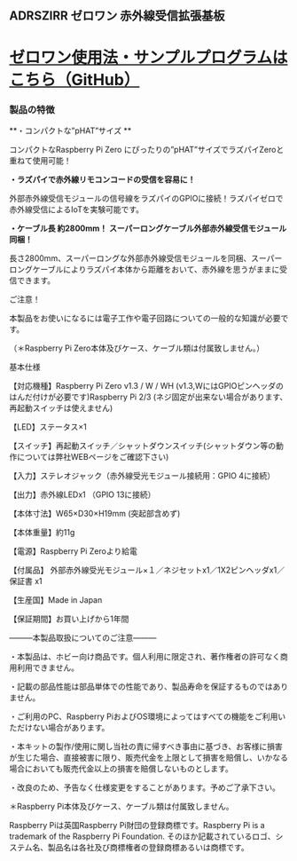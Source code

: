 <!--
---
name: ADRSZIRR
class: board
type: other
formfactor: pHAT
manufacturer: BitTradeOne
description: ADRSZIRR ゼロワン 赤外線受信拡張基板
url: http://bit-trade-one.co.jp/product/module/adrszirr/
github: https://github.com/bit-trade-one/RasPi-Zero-One-Series/tree/master/2nd/ADRSZIRR_IR_Receiver
buy: http://btoshop.jp/2018/08/20/4562469771892/
image: 'adrszirr.png'
pincount: 40
eeprom: no
power:
  '1':
  '2':
ground:
  '6':
  '9':
  '14':
  '20':
  '25':
  '30':
  '34':
  '39':
pin:
  '7':
    name: Enable
    mode: output
    active: high
  '31':
    name: ShutDownSW
    mode: input
    active: low
  '37':
    name: StatusLED
    mode: output
    active: high
-->
ADRSZIRR ゼロワン 赤外線受信拡張基板
-----------------------
<!--
[

<img alt="WP-製品紹介M47-ADRSZIRR-MAIN" class="alignnone size-full wp-image-7895" height="300" sizes="(max-width: 696px) 100vw, 696px" src="http://bit-trade-one.co.jp/wp/wp-content/uploads/2018/08/e444ef1cfba4b965cd6a142f82ca7677.png" srcset="http://bit-trade-one.co.jp/wp/wp-content/uploads/2018/08/e444ef1cfba4b965cd6a142f82ca7677.png 696w, http://bit-trade-one.co.jp/wp/wp-content/uploads/2018/08/e444ef1cfba4b965cd6a142f82ca7677-300x129.png 300w" width="696"/>

![WP-製品紹介M47-ADRSZIRR-MAIN](data:image/svg+xml,%3Csvg%20xmlns=%22http://www.w3.org/2000/svg%22%20viewBox=%220%200%20696%20300%22%3E%3C/svg%3E)](http://bit-trade-one.co.jp/wp/wp-content/uploads/2018/08/e444ef1cfba4b965cd6a142f82ca7677.png)
===============================================================================================================================================================================================================================================================================================================================================================================================================================================================================================================================================================================================================================================================================================================================
-->

**[ゼロワン使用法・サンプルプログラムはこちら（GitHub）](https://github.com/bit-trade-one/RasPi-Zero-One-Series)**
===========================================================================================

### 製品の特徴

**・コンパクトな”pHAT”サイズ **        

コンパクトなRaspberry Pi Zero にぴったりの”pHAT”サイズでラズパイZeroと重ねて使用可能！  

**・ラズパイで赤外線リモコンコードの受信を容易に！**

 外部赤外線受信モジュールの信号線をラズパイのGPIOに接続！ラズパイゼロで赤外線受信によるIoTを実験可能です。

**・ケーブル長 約2800mm！ スーパーロングケーブル外部赤外線受信モジュール同梱！**

長さ2800mm、スーパーロングな外部赤外線受信モジュールを同梱、スーパーロングケーブルによりラズパイ本体から距離をおいて、赤外線を思うがままに受信できます。

ご注意！

本製品をお使いになるには電子工作や電子回路についての一般的な知識が必要です。

（＊Raspberry Pi Zero本体及びケース、ケーブル類は付属致しません。） 
<!--
[

<img alt="WP-製品紹介M47-ADRSZIRR-SUB" class="alignnone size-full wp-image-7896" height="177" sizes="(max-width: 692px) 100vw, 692px" src="http://bit-trade-one.co.jp/wp/wp-content/uploads/2018/08/a398b4873b0c503a8c15edc16077b26b.png" srcset="http://bit-trade-one.co.jp/wp/wp-content/uploads/2018/08/a398b4873b0c503a8c15edc16077b26b.png 692w, http://bit-trade-one.co.jp/wp/wp-content/uploads/2018/08/a398b4873b0c503a8c15edc16077b26b-300x77.png 300w" width="692"/>

![WP-製品紹介M47-ADRSZIRR-SUB](data:image/svg+xml,%3Csvg%20xmlns=%22http://www.w3.org/2000/svg%22%20viewBox=%220%200%20692%20177%22%3E%3C/svg%3E)](http://bit-trade-one.co.jp/wp/wp-content/uploads/2018/08/a398b4873b0c503a8c15edc16077b26b.png)
-->

基本仕様

【対応機種】Raspberry Pi Zero v1.3 / W / WH (v1.3,WにはGPIOピンヘッダのはんだ付けが必要です)Raspberry Pi 2/3 (ネジ固定が出来ない場合があります、再起動スイッチは使えません)

【LED】ステータス×1

【スイッチ】再起動スイッチ／シャットダウンスイッチ(シャットダウン等の動作については弊社WEBページをご確認下さい)

【入力】ステレオジャック（赤外線受光モジュール接続用：GPIO 4に接続）

【出力】赤外線LEDx1 （GPIO 13に接続）

【本体寸法】W65×D30×H19mm (突起部含めず)

【本体重量】約11g

【電源】Raspberry Pi Zeroより給電

【付属品】 外部赤外線受光モジュール×１／ネジセットx1／1X2ピンヘッダx1／保証書 x1

【生産国】Made in Japan

【保証期間】お買い上げから1年間
<!--
<img alt="" class="elementOfPhoto" src="https://llstock.s3-ap-northeast-1.amazonaws.com/uploads/photo/image/45413/middle\_stockimage.png?X-Amz-Algorithm=AWS4-HMAC-SHA256&amp;X-Amz-Credential=AKIAI7P6SP7G3K7DHTNA%2F20180819%2Fap-northeast-1%2Fs3%2Faws4\_request&amp;X-Amz-Date=20180819T214458Z&amp;X-Amz-Expires=600&amp;X-Amz-SignedHeaders=host&amp;X-Amz-Signature=4fbb3ec2360c145c20638a1df5a399552377a9e8a6bb1f5f8f3943af28caf4cb"/>

![](data:image/svg+xml,%3Csvg%20xmlns=%22http://www.w3.org/2000/svg%22%20viewBox=%220%200%20%20%22%3E%3C/svg%3E)
-->

―――本製品取扱についてのご注意―――

・本製品は、ホビー向け商品です。個人利用に限定され、著作権者の許可なく商用利用できません。

・記載の部品性能は部品単体での性能であり、製品寿命を保証するものではありません。

・ご利用のPC、Raspberry PiおよびOS環境によってはすべての機能をご利用いただけない場合があります。

・本キットの製作/使用に関し当社の責に帰すべき事由に基づき、お客様に損害が生じた場合、直接被害に限り、販売代金を上限として損害を賠償し、いかなる場合においても販売代金以上の損害を賠償しないものとします。

・改良のため、予告なく仕様変更をすることがあります。予めご了承下さい。

＊Raspberry Pi本体及びケース、ケーブル類は付属致しません。

Raspberry Piは英国Raspberry Pi財団の登録商標です。Raspberry Pi is a trademark of the Raspberry Pi Foundation. そのほか記載されているロゴ、システム名、製品名は各社及び商標権者の登録商標あるいは商標です。
